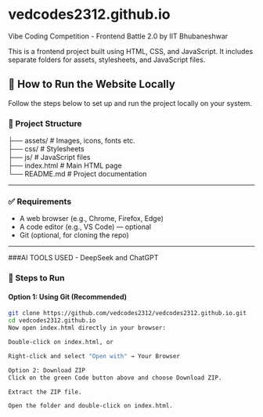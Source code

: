 # vedcodes2312.github.io

Vibe Coding Competition - Frontend Battle 2.0 by IIT Bhubaneshwar

This is a frontend project built using HTML, CSS, and JavaScript. It includes separate folders for assets, stylesheets, and JavaScript files.

## 🔧 How to Run the Website Locally

Follow the steps below to set up and run the project locally on your system.

### 📁 Project Structure

├── assets/ # Images, icons, fonts etc. <br>
├── css/ # Stylesheets <br>
├── js/ # JavaScript files <br>
├── index.html # Main HTML page <br>
└── README.md # Project documentation


---

### ✅ Requirements

- A web browser (e.g., Chrome, Firefox, Edge)
- A code editor (e.g., VS Code) — optional
- Git (optional, for cloning the repo)

---
###AI TOOLS USED - DeepSeek and ChatGPT
### 🚀 Steps to Run

#### Option 1: Using Git (Recommended)

```bash
git clone https://github.com/vedcodes2312/vedcodes2312.github.io.git
cd vedcodes2312.github.io
Now open index.html directly in your browser:

Double-click on index.html, or

Right-click and select "Open with" → Your Browser

Option 2: Download ZIP
Click on the green Code button above and choose Download ZIP.

Extract the ZIP file.

Open the folder and double-click on index.html.


